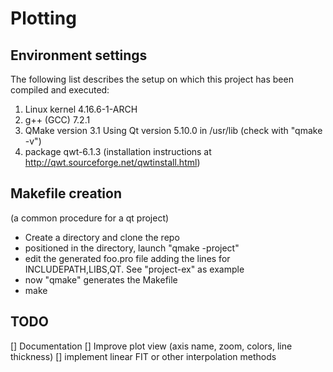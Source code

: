 # Plotting

## Environment settings
The following list describes the setup on which this project has been compiled and executed:
1) Linux kernel 4.16.6-1-ARCH
2) g++ (GCC) 7.2.1
3) QMake version 3.1 Using Qt version 5.10.0 in /usr/lib (check with "qmake -v")
4) package qwt-6.1.3 (installation instructions at http://qwt.sourceforge.net/qwtinstall.html)

## Makefile creation
(a common procedure for a qt project)

* Create a directory and clone the repo 
* positioned in the directory, launch "qmake -project" 
* edit the generated foo.pro file adding the lines for INCLUDEPATH,LIBS,QT. See "project-ex" as example 
* now "qmake" generates the Makefile
* make

## TODO
[] Documentation
[] Improve plot view (axis name, zoom, colors, line thickness)
[] implement linear FIT or other interpolation methods

